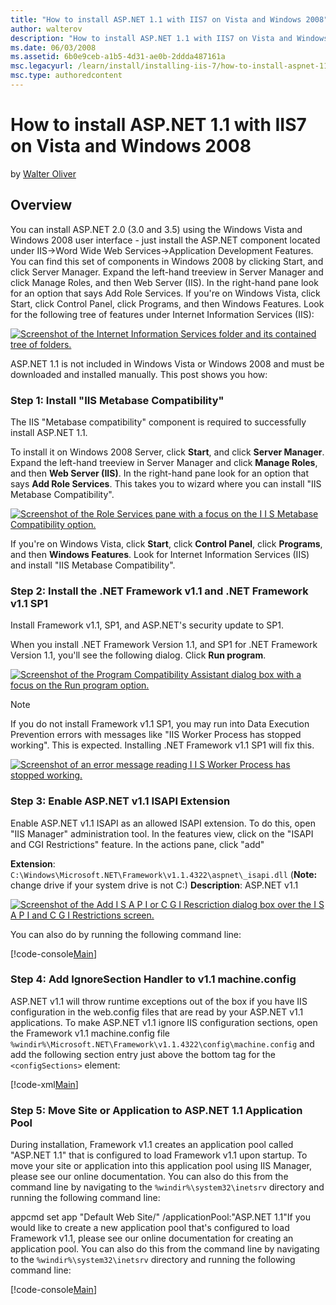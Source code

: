 ```yaml
---
title: "How to install ASP.NET 1.1 with IIS7 on Vista and Windows 2008"
author: walterov
description: "How to install ASP.NET 1.1 with IIS7 on Vista and Windows 2008..."
ms.date: 06/03/2008
ms.assetid: 6b0e9ceb-a1b5-4d31-ae0b-2ddda487161a
msc.legacyurl: /learn/install/installing-iis-7/how-to-install-aspnet-11-with-iis-on-vista-and-windows-2008
msc.type: authoredcontent
---
```

# How to install ASP.NET 1.1 with IIS7 on Vista and Windows 2008

by [Walter Oliver](https://github.com/walterov)

## Overview

You can install ASP.NET 2.0 (3.0 and 3.5) using the Windows Vista and Windows 2008 user interface - just install the ASP.NET component located under IIS-&gt;Word Wide Web Services-&gt;Application Development Features. You can find this set of components in Windows 2008 by clicking Start, and click Server Manager. Expand the left-hand treeview in Server Manager and click Manage Roles, and then Web Server (IIS). In the right-hand pane look for an option that says Add Role Services. If you're on Windows Vista, click Start, click Control Panel, click Programs, and then Windows Features. Look for the following tree of features under Internet Information Services (IIS):

[![Screenshot of the Internet Information Services folder and its contained tree of folders.](how-to-install-aspnet-11-with-iis-on-vista-and-windows-2008/_static/image3.png)](how-to-install-aspnet-11-with-iis-on-vista-and-windows-2008/_static/image1.png)

ASP.NET 1.1 is not included in Windows Vista or Windows 2008 and must be downloaded and installed manually. This post shows you how:

### Step 1: Install "IIS Metabase Compatibility"

The IIS "Metabase compatibility" component is required to successfully install ASP.NET 1.1.

To install it on Windows 2008 Server, click **Start**, and click **Server Manager**. Expand the left-hand treeview in Server Manager and click **Manage Roles**, and then **Web Server (IIS)**. In the right-hand pane look for an option that says **Add Role Services**. This takes you to wizard where you can install "IIS Metabase Compatibility".

[![Screenshot of the Role Services pane with a focus on the I I S Metabase Compatibility option.](how-to-install-aspnet-11-with-iis-on-vista-and-windows-2008/_static/image2.jpg)](how-to-install-aspnet-11-with-iis-on-vista-and-windows-2008/_static/image1.jpg)

If you're on Windows Vista, click **Start**, click **Control Panel**, click **Programs**, and then **Windows Features**. Look for Internet Information Services (IIS) and install "IIS Metabase Compatibility".

### Step 2: Install the .NET Framework v1.1 and .NET Framework v1.1 SP1

Install Framework v1.1, SP1, and ASP.NET's security update to SP1.

When you install .NET Framework Version 1.1, and SP1 for .NET Framework Version 1.1, you'll see the following dialog. Click **Run program**.

[![Screenshot of the Program Compatibility Assistant dialog box with a focus on the Run program option.](how-to-install-aspnet-11-with-iis-on-vista-and-windows-2008/_static/image4.jpg)](how-to-install-aspnet-11-with-iis-on-vista-and-windows-2008/_static/image3.jpg)

> [!NOTE]
> If you do not install Framework v1.1 SP1, you may run into Data Execution Prevention errors with messages like "IIS Worker Process has stopped working". This is expected. Installing .NET Framework v1.1 SP1 will fix this.

[![Screenshot of an error message reading I I S Worker Process has stopped working.](how-to-install-aspnet-11-with-iis-on-vista-and-windows-2008/_static/image6.jpg)](how-to-install-aspnet-11-with-iis-on-vista-and-windows-2008/_static/image5.jpg)

### Step 3: Enable ASP.NET v1.1 ISAPI Extension

Enable ASP.NET v1.1 ISAPI as an allowed ISAPI extension. To do this, open "IIS Manager" administration tool. In the features view, click on the "ISAPI and CGI Restrictions" feature. In the actions pane, click "add"

**Extension**: `C:\Windows\Microsoft.NET\Framework\v1.1.4322\aspnet\_isapi.dll` (**Note:** change drive if your system drive is not C:\)
**Description**: ASP.NET v1.1

[![Screenshot of the Add I S A P I or C G I Rescriction dialog box over the I S A P I and C G I Restrictions screen.](how-to-install-aspnet-11-with-iis-on-vista-and-windows-2008/_static/image6.png)](how-to-install-aspnet-11-with-iis-on-vista-and-windows-2008/_static/image5.png)

You can also do by running the following command line:

[!code-console[Main](how-to-install-aspnet-11-with-iis-on-vista-and-windows-2008/samples/sample1.cmd)]

### Step 4: Add IgnoreSection Handler to v1.1 machine.config

ASP.NET v1.1 will throw runtime exceptions out of the box if you have IIS configuration in the web.config files that are read by your ASP.NET v1.1 applications. To make ASP.NET v1.1 ignore IIS configuration sections, open the Framework v1.1 machine.config file `%windir%\Microsoft.NET\Framework\v1.1.4322\config\machine.config` and add the following section entry just above the bottom tag for the `<configSections>` element:

[!code-xml[Main](how-to-install-aspnet-11-with-iis-on-vista-and-windows-2008/samples/sample2.xml)]

### Step 5: Move Site or Application to ASP.NET 1.1 Application Pool

During installation, Framework v1.1 creates an application pool called "ASP.NET 1.1" that is configured to load Framework v1.1 upon startup. To move your site or application into this application pool using IIS Manager, please see our online documentation. You can also do this from the command line by navigating to the `%windir%\system32\inetsrv` directory and running the following command line:

appcmd set app "Default Web Site/" /applicationPool:"ASP.NET 1.1"If you would like to create a new application pool that's configured to load Framework v1.1, please see our online documentation for creating an application pool. You can also do this from the command line by navigating to the `%windir%\system32\inetsrv` directory and running the following command line:

[!code-console[Main](how-to-install-aspnet-11-with-iis-on-vista-and-windows-2008/samples/sample3.cmd)]
